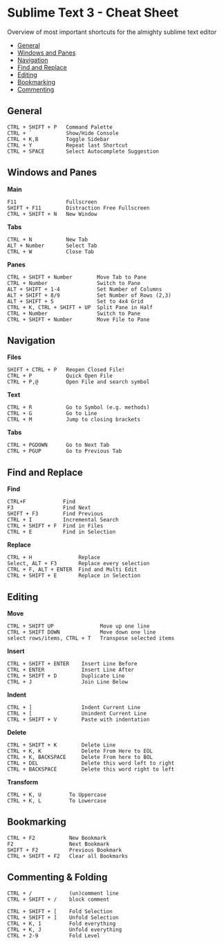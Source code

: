 # Sublime Text 3 - Cheat Sheet 
Overview of most important shortcuts for the almighty sublime text editor

<!-- table of contents -->
* [General](#general)
* [Windows and Panes](#windows)
* [Navigation](#navigation)
* [Find and Replace](#findandreplace)
* [Editing](#editing)
* [Bookmarking](#bookmarks)
* [Commenting](#comments) 

## General 


    CTRL + SHIFT + P   Command Palette
    CTRL + `           Show/Hide Console
    CTRL + K,B         Toggle Sidebar
    CTRL + Y           Repeat last Shortcut 
    CTRL + SPACE       Select Autocomplete Suggestion
    


## Windows and Panes  

**Main** 
    
    F11                Fullscreen    
    SHIFT + F11        Distraction Free Fullscreen
    CTRL + SHIFT + N   New Window

**Tabs** 

    CTRL + N           New Tab
    ALT + Number       Select Tab
    CTRL + W           Close Tab 

**Panes** 

    CTRL + SHIFT + Number        Move Tab to Pane 
    CTRL + Number                Switch to Pane 
    ALT + SHIFT + 1-4            Set Number of Columns
    ALT + SHIFT + 8/9            Set Number of Rows (2,3)
    ALT + SHIFT + 5              Set to 4x4 Grid 
    CTRL + K, CTRL + SHIFT + UP  Split Pane in Half 
    CTRL + Number                Switch to Pane
    CTRL + SHIFT + Number        Move File to Pane

## Navigation  

**Files** 

    SHIFT + CTRL + P   Reopen Closed File! 
    CTRL + P           Quick Open File
    CTRL + P,@         Open File and search symbol

**Text**
    
    CTRL + R           Go to Symbol (e.g. methods)
    CTRL + G           Go to Line
    CTRL + M           Jump to closing brackets
    
**Tabs**

    CTRL + PGDOWN      Go to Next Tab 
    CTRL + PGUP        Go to Previous Tab

## Find and Replace  

**Find**

    CTRL+F            Find
    F3                Find Next 
    SHIFT + F3        Find Previous
    CTRL + I          Incremental Search
    CTRL + SHIFT + F  Find in Files 
    CTRL + E          Find in Selection

**Replace**

    CTRL + H               Replace
    Select, ALT + F3       Replace every selection
    CTRL + F, ALT + ENTER  Find and Multi Edit
    CTRL + SHIFT + E       Replace in Selection




## Editing  

**Move**

    CTRL + SHIFT UP               Move up one line
    CTRL + SHIFT DOWN             Move down one line
    select rows/items, CTRL + T   Transpose selected items

**Insert**

    CTRL + SHIFT + ENTER    Insert Line Before
    CTRL + ENTER            Insert Line After
    CTRL + SHIFT + D        Duplicate Line
    CTRL + J                Join Line Below 

**Indent** 

    CTRL + ]                Indent Current Line
    CTRL + [                Unindent Current Line
    CTRL + SHIFT + V        Paste with indentation

**Delete**

    CTRL + SHIFT + K        Delete Line
    CTRL + K, K             Delete From Here to EOL
    CTRL + K, BACKSPACE     Delete From here to BOL
    CTRL + DEL              Delete this word left to right
    CTRL + BACKSPACE        Delete this word right to left

**Transform**

    CTRL + K, U         To Uppercase
    CTRL + K, L         To Lowercase


## Bookmarking  

    CTRL + F2           New Bookmark
    F2                  Next Bookmark
    SHIFT + F2          Previous Bookmark
    CTRL + SHIFT + F2   Clear all Bookmarks

## Commenting  & Folding

    CTRL + /            (un)comment line
    CTRL + SHIFT + /    block comment 

    CTRL + SHIFT + [    Fold Selection
    CTRL + SHIFT + ]    Unfold Selection
    CTRL + K, 1         Fold everything
    CTRL + K, J         Unfold everything
    CTRL + 2-9          Fold Level